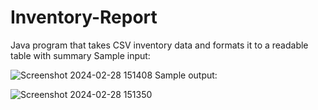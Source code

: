 # Inventory-Report
Java program that takes CSV inventory data and formats it to a readable table with summary
Sample input:

![Screenshot 2024-02-28 151408](https://github.com/CharlieB12/Inventory-Report/assets/102547739/896a6576-8bd0-4080-aa04-cf703e3a215a)
Sample output:

![Screenshot 2024-02-28 151350](https://github.com/CharlieB12/Inventory-Report/assets/102547739/aa7ba598-5eda-429a-bfc5-140c40988490)
